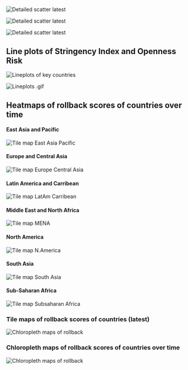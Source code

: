 ##

![Detailed scatter latest](./graphs/new-score/detail_scatterSIroll_latest.png)

<!---[Scatter SI vs Rollback](/graphs/summary_scatterSIroll2020-06-28.png)--->

![Detailed scatter latest](./graphs/new-score/summary_scatterSIroll_latest.png)

![Detailed scatter latest](./bin/scatterplot_fps2.gif)

## Line plots of Stringency Index and Openness Risk

![Lineplots of key countries](./graphs/new-score/lineplot_latest.png)

![Lineplots .gif](./temp/lineplot_fps2.gif)

## Heatmaps of rollback scores of countries over time 
#### East Asia and Pacific 
![Tile map East Asia Pacific](./graphs/new-score/tilemap_latest_East_Asia_Pacific.png)

#### Europe and Central Asia
![Tile map Europe Central Asia](./graphs/new-score/tilemap_latest_Europe_Central_Asia.png)

#### Latin America and Carribean
![Tile map LatAm Carribean](./graphs/new-score/tilemap_latest_Latin_America_Caribbean.png)

#### Middle East and North Africa
![Tile map MENA](./graphs/new-score/tilemap_latest_Middle_East_North_Africa.png)

#### North America
![Tile map N.America](./graphs/new-score/tilemap_latest_North_America.png)

#### South Asia
![Tile map South Asia](./graphs/new-score/tilemap_latest_South_Asia.png)

#### Sub-Saharan Africa
![Tile map Subsaharan Africa](./graphs/new-score/tilemap_latest_sub_Saharan_Africa.png)

### Tile maps of rollback scores of countries (latest)

![Chloropleth maps of rollback](./graphs/new-score/dailytilemap_latest.png)

### Chloropleth maps of rollback scores of countries over time

![Chloropleth maps of rollback](./graphs/new-score/chloropleth_latest.png)

